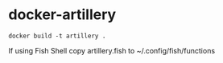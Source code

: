 # docker-artillery


```
docker build -t artillery .
```

If using Fish Shell copy artillery.fish to ~/.config/fish/functions
